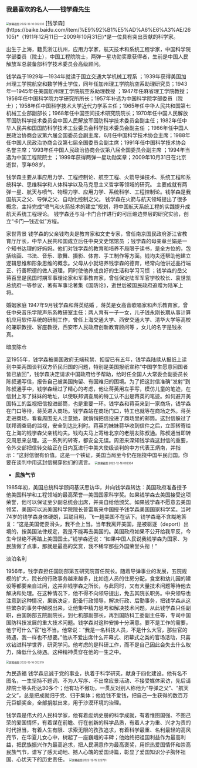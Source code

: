 ### 我最喜欢的名人——钱学森先生

<img src="C:\Users\admin\Desktop\屏幕截图 2022-12-16 002235.png" alt="屏幕截图 2022-12-16 002235" style="zoom:50%;" />
 [钱学森](https://baike.baidu.com/item/%E9%92%B1%E5%AD%A6%E6%A3%AE/26105)*（1911年12月11日—2009年10月31日)*是一位具有突出贡献的科学家。

出生于上海，籍贯浙江杭州，应用力学家，航天技术和系统工程学家，中国科学院学部委员（院士），中国工程院院士，两弹一星功勋奖章获得者，生前是中国人民解放军总装备部科学技术委员会高级顾问。 

钱学森于1929年—1934年就读于国立交通大学机械工程系 ；1939年获得美国加州理工学院航空和数学博士学位，同年任加州理工学院航空系助理研究员；1943年—1945年任美国加州理工学院航空系助理教授 ；1947年任麻省理工学院教授；1956年任中国科学院力学研究所所长；1957年补选为中国科学院学部委员（院士）；1958年任中国科学技术大学近代力学系主任；1965年任中华人民共和国第七机械工业部副部长；1968年任中国空间技术研究院院长；1970年任中国人民解放军国防科学技术委员会中国人民解放军国防科学技术委员会副主任；1982年任中华人民共和国国防科学技术工业委员会科学技术委员会副主任 ；1986年任中国人民政治协商会议第六届全国委员会副主席，6月任中国科学技术协会主席；1988年任中国人民政治协商会议第七届全国委员会副主席；1991年任中国科学技术协会名誉主席；1993年任中国人民政治协商会议第八届全国委员会副主席  ；1994年当选为中国工程院院士 ；1999年获得两弹一星功勋奖章；2009年10月31日在北京逝世，享年98岁。 

钱学森主要从事应用力学、工程控制论、航空工程、火箭导弹技术、系统工程和系统科学、思维科学和人体科学以及马克思主义哲学等领域的研究。 主要成就有两弹一星、航天与喷气、物理力学、应用力学、系统科学、工程控制论。钱学森是我国航天之父、导弹之父、自动化控制之父。 钱学森在火箭与航天领域提出了很多概念，主持完成“喷气和火箭技术的建立”规划，将中国航天系统工程的实践提升成航天系统工程理论。 钱学森还与冯·卡门合作进行的可压缩边界层的研究实验，创立“卡门—钱近似”方程。 

家世背景
钱学森的父亲钱均夫是教育家和文史专家，曾任南京国民政府浙江省教育厅厅长，中华人民共和国成立后任中央文史馆馆员  ；钱学森的母亲章兰娟是一个知书达理的好妈妈。他们对钱学森的教育和培养不局限于读书，是全方位的，包括绘画、书法、音乐、歌舞、摄影、体育、手工制作等方面。钱均夫还帮助他建立逻辑思维和形象思维的概念。父母从小就培养钱学森的德育，经常向他讲述品行端正、行善积德的做人道理，同时使他养成良好的生活和学习习惯 ；钱学森的岳父蒋百里是民国时期军事理论家和军事教育家，曾任保定陆军军官学校校长、袁世凯总统府一等参议，著有军事论著集《国防论》，逝世后被国民政府追赠为陆军上将。

婚姻家庭
1947年9月钱学森和蒋英结婚  ，蒋英是女高音歌唱家和声乐教育家，曾任中央音乐学院声乐系教研室主任；两人育有一子一女，儿子钱永刚长期从事计算机应用软件系统的研制工作，曾任上海交通大学、西安交通大学、清华大学等高校的兼职教授、客座教授，西安市人民政府创新教育顾问等   ，女儿的名字是钱永真。

暗度陈仓

至1955年，钱学森被美国政府无端软禁、扣留已有五年，钱学森陆续从报纸上读到中美两国谈判双方侨民归国的问题，特别是美国报纸宣称“中国学生愿意回国者皆已放回”，钱学森决定请求中国政府给予帮助，给时任全国人大常委会副委员长陈叔通写信，报告自己被美国拘留、有国难归的困境。为了把这封信准确“发射”到陈叔通手中，钱学森经过了精心的考虑，他让蒋英用左手写，模仿儿童的笔迹，在信封上写了妹妹的地址，以使联邦调查局的特工认不出是蒋英的笔迹。如何避开美国特工的监视把信投进邮筒，也是重要一环。钱学森和蒋英来到一家商场，钱学森在门口等待，蒋英进入商场。钱学森站在商场门口，特工也就等在商场之外。蒋英走进商场，看看周围无人注意她，就悄悄把信投进了商场里的邮筒。这封信躲过了联邦调查局的监视，安全到达比利时。蒋英的妹妹蒋华收到信件之后，立即转寄给在上海的钱学森父亲钱均夫。钱均夫马上寄给北京的老朋友陈叔通。陈叔通当即转交周恩来总理。这一系列的转寄，都安全无误。周恩来深知钱学森这封信的重要，令外交部把信转交给正在日内瓦进行中美大使级谈判的中方代表王炳南，并指示：“这封信很有价值。这是一个铁证，美国当局至今仍在阻挠中国平民归国。你要在谈判中用这封信揭穿他们的谎言。
<img src="C:\Users\admin\Desktop\屏幕截图 2022-12-16 002304.png" alt="屏幕截图 2022-12-16 002304" style="zoom:50%;" />

- **民族气节**

1985年初，美国总统科学顾问基沃思访华，并向钱学森转达：美国政府准备授予他美国科学和工程领域的最高荣誉—美国国家科学奖。如果钱学森去美国接受这项荣誉，他可以保证至少副总统会出席，并亲自给他颁奖。如果钱学森不愿意去美国领奖，美国可以派美国科学院院长普雷斯来中国授予钱学森美国国家科学奖。当时74岁的钱学森身体硬朗，耳聪目明，飞一趟美国不在话下。钱学森毫不含糊地答复：“这是美国佬耍滑头，我不会上当。当年我离开美国，是被驱逐（deport）出境的，按美国法律规定，我是不能再去美国的。美国政府如果不公开给我平反，今生今世绝不再踏上美国国土。”钱学森还说：“如果中国人民说我钱学森为国家、为民族做了点事，那就是最高的奖赏，我不稀罕那些外国荣誉头衔！”

淡泊名利

1956年，钱学森担任国防部第五研究院首任院长。随着导弹事业的发展，五院规模的扩大，院长的行政事务越来越多，比如连人员的住房分配，食堂和幼儿园的建设等都要亲自过问，这并非钱学森之所长，与此同时，又有大量技术问题等待他去解决和处理。在这种情况下，他不得不向领导提出，免去其院长职务。中央领导也注意到这种情况，果断决定，配备行政领导，解决行政、后勤事务，把钱学森从这些繁杂的事务中解脱出来，让他集中精力思考和解决技术问题。从此钱学森只任副职，由国防部五院副院长，到七机部副部长，再到国防科工委副主任等，专司中国国防科技发展的重大技术问题。钱学森对这种安排十分满意。要不是工作的需要，他宁可什么“官”也不当。他常说：“我是一名科技人员，不是什么大官，那些官的待遇，我一样也不想要。”他从不爱出席什么开幕式、闭幕式之类的官场活动，只喜欢钻进科学世界，研究学问。他考虑的是科研工作，而不是自己因此会失去什么权力，降低什么待遇。这种精神贯穿在他的一生之中。

<img src="C:\Users\admin\Desktop\屏幕截图 2022-12-16 002319.png" alt="屏幕截图 2022-12-16 002319" style="zoom:50%;" />

为民造福
钱学森忠诚于党的事业，执着于科学研究，献身于四化建设。他有名不图名，一生坚持不题词、不为人写序、不出席应景活动、不接受媒体采访，先后请辞院士等头衔达30多个；他有功不傲功，一贯反对别人称他为“导弹之父”、“航天之父”，总是把成就归于党、归于集体；他姓钱不爱钱，把自己一生获得的数百万元巨额奖金，全部捐献出来，用于沙漠环境的治理。

钱学森是伟大的人民科学家，他有着彪炳史册的科学成就，有着惟图国强、不图己荣的爱国情怀，有着谋在前瞻、行在创新的科学品质，有着人才为重、兴才为责的时代担当，有着人生有限、求索无限的孜孜追求，有着科学最重、名利最轻的高风亮节，在华夏儿女心中，树起了一座巍峨的丰碑；他始终把祖国利益作为最高利益，把民族振兴作为最高追求，把人民满意作为最高褒奖，用炽热爱国情怀和崇高民族气节，谱写了感天动地、撼人心魄的爱国诗篇，彰显了爱国知识分子胸怀祖国、心忧天下的历史责任。
<img src="C:\Users\admin\Desktop\屏幕截图 2022-12-15 222751.png" alt="屏幕截图 2022-12-15 222751" style="zoom:50%;" />